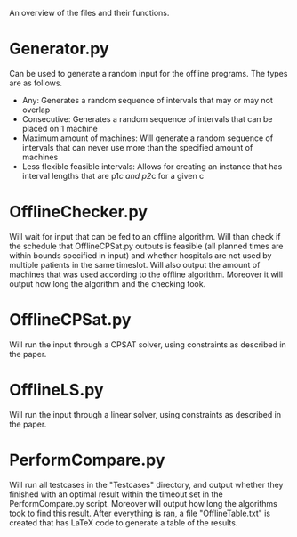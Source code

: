 An overview of the files and their functions.

# Generator.py

Can be used to generate a random input for the offline programs. The types are as follows.
- Any: Generates a random sequence of intervals that may or may not overlap
- Consecutive: Generates a random sequence of intervals that can be placed on 1 machine
- Maximum amount of machines: Will generate a random sequence of intervals that can never use more than the specified amount of machines
- Less flexible feasible intervals: Allows for creating an instance that has interval lengths that are p1*c and p2*c for a given c

# OfflineChecker.py

Will wait for input that can be fed to an offline algorithm. Will than check if the schedule that OfflineCPSat.py outputs is feasible (all planned times are within bounds specified in input) and whether hospitals are not used by multiple patients in the same timeslot. Will also output the amount of machines that was used according to the offline algorithm.
Moreover it will output how long the algorithm and the checking took.

# OfflineCPSat.py

Will run the input through a CPSAT solver, using constraints as described in the paper.

# OfflineLS.py

Will run the input through a linear solver, using constraints as described in the paper.

# PerformCompare.py

Will run all testcases in the "Testcases" directory, and output whether they finished with an optimal result within the timeout set in the PerformCompare.py script. Moreover will output how long the algorithms took to find this result. After everything is ran, a file "OfflineTable.txt" is created that has LaTeX code to generate a table of the results.